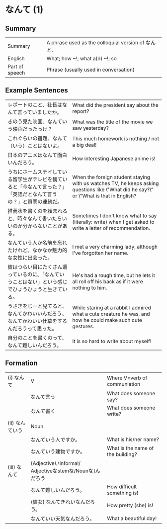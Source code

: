 # なんて (1)

## Summary

<table><tr>   <td>Summary</td>   <td>A phrase used as the colloquial version of なんと.</td></tr><tr>   <td>English</td>   <td>What; how ~!; what a(n) ~!; so</td></tr><tr>   <td>Part of speech</td>   <td>Phrase (usually used in conversation)</td></tr></table>

## Example Sentences

<table><tr>   <td>レポートのこと、社長はなんて言っていましたか。</td>   <td>What did the president say about the report?</td></tr><tr>   <td>きのう見た映画、なんていう映画だったっけ？</td>   <td>What was the title of the movie we saw yesterday?</td></tr><tr>   <td>これぐらいの宿題、なんて（いう）ことはないよ。</td>   <td>This much homework is nothing / not a big deal!</td></tr><tr>   <td>日本のアニメはなんて面白いんだろう。</td>   <td>How interesting Japanese anime is!</td></tr><tr>   <td>うちにホームステイしている留学生がテレビを観ていると「今なんて言った？」「英語だとなんて言うの？」と質問の連続だ。</td>   <td>When the foreign student staying with us watches TV, he keeps asking questions like \"What did he say?\" or \"What is that in English?</td></tr><tr>   <td>推薦状を書くのを頼まれると、時々なんて書いたらいいのか分からないことがある。</td>   <td>Sometimes I don't know what to say (literally: write) when I get asked to write a letter of recommendation.</td></tr><tr>   <td>なんていう人か名前を忘れたけれど、なかなか魅力的な女性に出会った。</td>   <td>I met a very charming lady, although I've forgotten her name.</td></tr><tr>   <td>彼はつらい目にたくさん遭っているのに、「なんていうことはない」という感じでひょうひょうと生きている。</td>   <td>He's had a rough time, but he lets it all roll off his back as if it were nothing to him.</td></tr><tr>   <td>うさぎをじーと見てると、なんてかわいいんだろう、なんてかわいい仕草をするんだろうって思った。</td>   <td>While staring at a rabbit I admired what a cute creature he was, and how he could make such cute gestures.</td></tr><tr>   <td>自分のことを書くのって、なんて難しいんだろう。</td>   <td>It is so hard to write about myself!</td></tr></table>

## Formation

<table class="table"><tbody><tr class="tr head"><td class="td"><span class="numbers">(i)</span> <span class="concept">なんて</span></td><td class="td"><span class="concept"></span><span>V</span></td><td class="td"><span>Where V=verb of communiation</span></td></tr><tr class="tr"><td class="td"></td><td class="td"><span class="concept">なんて</span><span>言う</span></td><td class="td"><span>What does someone say?</span></td></tr><tr class="tr"><td class="td"></td><td class="td"><span class="concept">なんて</span><span>書く</span></td><td class="td"><span>What does someone write?</span></td></tr><tr class="tr head"><td class="td"><span class="numbers">(ii)</span> <span class="concept">なんて</span><span class="bold">いう</span></td><td class="td"><span class="concept"></span><span>Noun</span></td><td class="td"></td></tr><tr class="tr"><td class="td"></td><td class="td"><span class="concept">なんて</span><span>いう人ですか。</span></td><td class="td"><span>What is his/her name?</span></td></tr><tr class="tr"><td class="td"></td><td class="td"><span class="concept">なんて</span><span>いう建物ですか。</span></td><td class="td"><span>What is the name of the building?</span></td></tr><tr class="tr head"><td class="td"><span class="numbers">(iii)</span> <span class="concept">なんて</span></td><td class="td"><span class="concept"></span><span>{Adjectiveいinformal/ Adjectiveなstemな/Nounな}んだろう</span></td><td class="td"></td></tr><tr class="tr"><td class="td"></td><td class="td"><span class="concept">なんて</span><span>難しいんだろう。</span></td><td class="td"><span>How difficult something is!</span></td></tr><tr class="tr"><td class="td"></td><td class="td"><span>(彼女)</span> <span class="concept">なんて</span><span>きれいなんだろう。</span></td><td class="td"><span>How pretty (she) is!</span></td></tr><tr class="tr"><td class="td"></td><td class="td"><span class="concept">なんて</span><span>いい天気なんだろう。</span></td><td class="td"><span>What a beautiful day!</span></td></tr></tbody></table>

